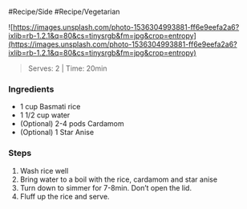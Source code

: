 #Recipe/Side #Recipe/Vegetarian 

![https://images.unsplash.com/photo-1536304993881-ff6e9eefa2a6?ixlib=rb-1.2.1&q=80&cs=tinysrgb&fm=jpg&crop=entropy](https://images.unsplash.com/photo-1536304993881-ff6e9eefa2a6?ixlib=rb-1.2.1&q=80&cs=tinysrgb&fm=jpg&crop=entropy)

> Serves: 2 | Time: 20min
### Ingredients
- 1 cup Basmati rice
- 1 1/2 cup water
- (Optional) 2-4 pods Cardamom
- (Optional) 1 Star Anise
### Steps
1. Wash rice well
2. Bring water to a boil with the rice, cardamom and star anise
3. Turn down to simmer for 7-8min. Don’t open the lid.
4. Fluff up the rice and serve.